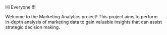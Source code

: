 Hi Everyone !!!

Welcome to the Marketing Analytics project! This project aims to perform in-depth analysis of marketing data to gain valuable insights that can assist strategic decision making.
